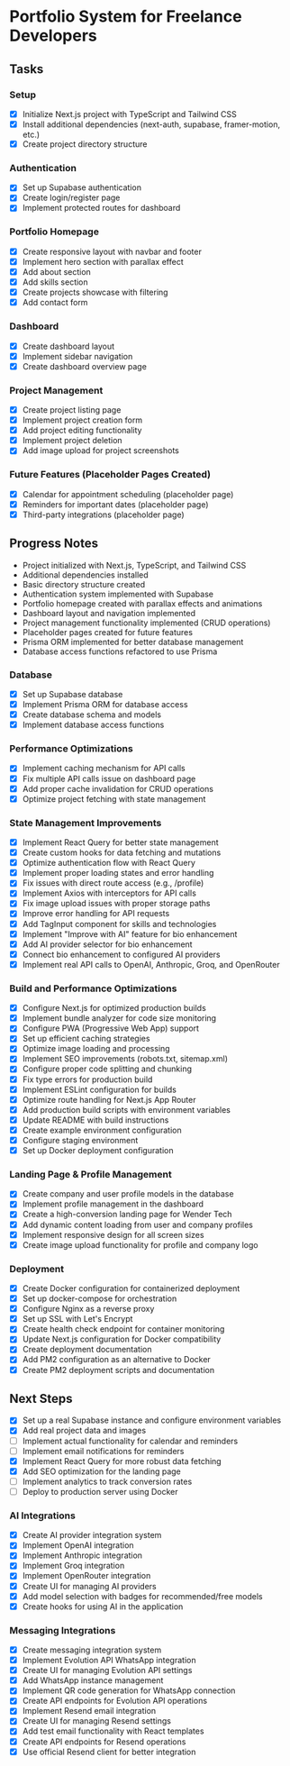 # Portfolio System for Freelance Developers

## Tasks

### Setup

- [x] Initialize Next.js project with TypeScript and Tailwind CSS
- [x] Install additional dependencies (next-auth, supabase, framer-motion, etc.)
- [x] Create project directory structure

### Authentication

- [x] Set up Supabase authentication
- [x] Create login/register page
- [x] Implement protected routes for dashboard

### Portfolio Homepage

- [x] Create responsive layout with navbar and footer
- [x] Implement hero section with parallax effect
- [x] Add about section
- [x] Add skills section
- [x] Create projects showcase with filtering
- [x] Add contact form

### Dashboard

- [x] Create dashboard layout
- [x] Implement sidebar navigation
- [x] Create dashboard overview page

### Project Management

- [x] Create project listing page
- [x] Implement project creation form
- [x] Add project editing functionality
- [x] Implement project deletion
- [x] Add image upload for project screenshots

### Future Features (Placeholder Pages Created)

- [x] Calendar for appointment scheduling (placeholder page)
- [x] Reminders for important dates (placeholder page)
- [x] Third-party integrations (placeholder page)

## Progress Notes

- Project initialized with Next.js, TypeScript, and Tailwind CSS
- Additional dependencies installed
- Basic directory structure created
- Authentication system implemented with Supabase
- Portfolio homepage created with parallax effects and animations
- Dashboard layout and navigation implemented
- Project management functionality implemented (CRUD operations)
- Placeholder pages created for future features
- Prisma ORM implemented for better database management
- Database access functions refactored to use Prisma

### Database

- [x] Set up Supabase database
- [x] Implement Prisma ORM for database access
- [x] Create database schema and models
- [x] Implement database access functions

### Performance Optimizations

- [x] Implement caching mechanism for API calls
- [x] Fix multiple API calls issue on dashboard page
- [x] Add proper cache invalidation for CRUD operations
- [x] Optimize project fetching with state management

### State Management Improvements

- [x] Implement React Query for better state management
- [x] Create custom hooks for data fetching and mutations
- [x] Optimize authentication flow with React Query
- [x] Implement proper loading states and error handling
- [x] Fix issues with direct route access (e.g., /profile)
- [x] Implement Axios with interceptors for API calls
- [x] Fix image upload issues with proper storage paths
- [x] Improve error handling for API requests
- [x] Add TagInput component for skills and technologies
- [x] Implement "Improve with AI" feature for bio enhancement
- [x] Add AI provider selector for bio enhancement
- [x] Connect bio enhancement to configured AI providers
- [x] Implement real API calls to OpenAI, Anthropic, Groq, and OpenRouter

### Build and Performance Optimizations

- [x] Configure Next.js for optimized production builds
- [x] Implement bundle analyzer for code size monitoring
- [x] Configure PWA (Progressive Web App) support
- [x] Set up efficient caching strategies
- [x] Optimize image loading and processing
- [x] Implement SEO improvements (robots.txt, sitemap.xml)
- [x] Configure proper code splitting and chunking
- [x] Fix type errors for production build
- [x] Implement ESLint configuration for builds
- [x] Optimize route handling for Next.js App Router
- [x] Add production build scripts with environment variables
- [x] Update README with build instructions
- [x] Create example environment configuration
- [x] Configure staging environment
- [x] Set up Docker deployment configuration

### Landing Page & Profile Management

- [x] Create company and user profile models in the database
- [x] Implement profile management in the dashboard
- [x] Create a high-conversion landing page for Wender Tech
- [x] Add dynamic content loading from user and company profiles
- [x] Implement responsive design for all screen sizes
- [x] Create image upload functionality for profile and company logo

### Deployment

- [x] Create Docker configuration for containerized deployment
- [x] Set up docker-compose for orchestration
- [x] Configure Nginx as a reverse proxy
- [x] Set up SSL with Let's Encrypt
- [x] Create health check endpoint for container monitoring
- [x] Update Next.js configuration for Docker compatibility
- [x] Create deployment documentation
- [x] Add PM2 configuration as an alternative to Docker
- [x] Create PM2 deployment scripts and documentation

## Next Steps

- [x] Set up a real Supabase instance and configure environment variables
- [x] Add real project data and images
- [ ] Implement actual functionality for calendar and reminders
- [ ] Implement email notifications for reminders
- [x] Implement React Query for more robust data fetching
- [x] Add SEO optimization for the landing page
- [ ] Implement analytics to track conversion rates
- [ ] Deploy to production server using Docker

### AI Integrations

- [x] Create AI provider integration system
- [x] Implement OpenAI integration
- [x] Implement Anthropic integration
- [x] Implement Groq integration
- [x] Implement OpenRouter integration
- [x] Create UI for managing AI providers
- [x] Add model selection with badges for recommended/free models
- [x] Create hooks for using AI in the application

### Messaging Integrations

- [x] Create messaging integration system
- [x] Implement Evolution API WhatsApp integration
- [x] Create UI for managing Evolution API settings
- [x] Add WhatsApp instance management
- [x] Implement QR code generation for WhatsApp connection
- [x] Create API endpoints for Evolution API operations
- [x] Implement Resend email integration
- [x] Create UI for managing Resend settings
- [x] Add test email functionality with React templates
- [x] Create API endpoints for Resend operations
- [x] Use official Resend client for better integration
